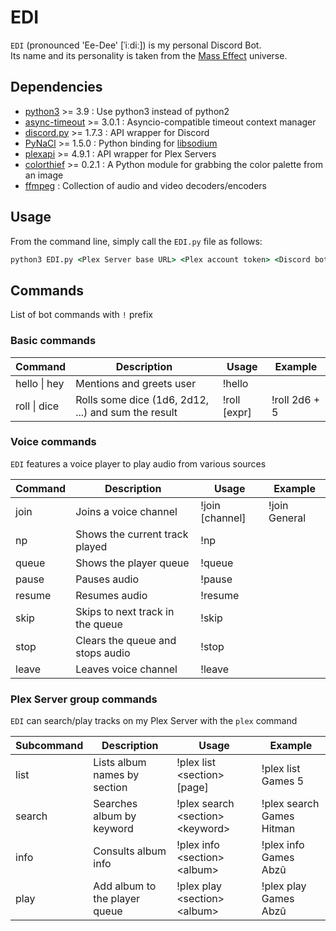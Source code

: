 # EDI

`EDI` (pronounced 'Ee-Dee' [ˈiːdiː]) is my personal Discord Bot.  
Its name and its personality is taken from the [Mass Effect](https://masseffect.fandom.com/wiki/EDI) universe.

## Dependencies

- [python3](https://www.python.org/) >= 3.9 : Use python3 instead of python2
- [async-timeout](https://pypi.org/project/async-timeout/) >= 3.0.1 : Asyncio-compatible timeout context manager
- [discord.py](https://discordpy.readthedocs.io/en/stable) >= 1.7.3 : API wrapper for Discord
- [PyNaCl](https://pypi.org/project/PyNaCl/) >= 1.5.0 : Python binding for [libsodium](https://github.com/jedisct1/libsodium)
- [plexapi](https://pypi.org/project/PlexAPI/) >= 4.9.1 : API wrapper for Plex Servers
- [colorthief](https://github.com/fengsp/color-thief-py) >= 0.2.1 : A Python module for grabbing the color palette from an image
- [ffmpeg](https://www.ffmpeg.org/) : Collection of audio and video decoders/encoders

## Usage

From the command line, simply call the `EDI.py` file as follows:

```cmd
python3 EDI.py <Plex Server base URL> <Plex account token> <Discord bot token>
```

## Commands

List of bot commands with `!` prefix

### Basic commands

| Command          | Description                                         | Usage        | Example       |
| ---------------- | --------------------------------------------------- | ------------ | ------------- |
| hello &#124; hey | Mentions and greets user                            | !hello       |               |
| roll &#124; dice | Rolls some dice (1d6, 2d12, ...) and sum the result | !roll [expr] | !roll 2d6 + 5 |

### Voice commands

`EDI` features a voice player to play audio from various sources

| Command | Description                      | Usage           | Example                                  |
| ------- | -------------------------------- | --------------- | ---------------------------------------- |
| join    | Joins a voice channel            | !join [channel] | !join General                            |
| np      | Shows the current track played   | !np             |                                          |
| queue   | Shows the player queue           | !queue          |                                          |
| pause   | Pauses audio                     | !pause          |                                          |
| resume  | Resumes audio                    | !resume         |                                          |
| skip    | Skips to next track in the queue | !skip           |                                          |
| stop    | Clears the queue and stops audio | !stop           |                                          |
| leave   | Leaves voice channel             | !leave          |                                          |

### Plex Server group commands

`EDI` can search/play tracks on my Plex Server with the `plex` command

| Subcommand | Description                   | Usage                                | Example                   |
| ---------- | ----------------------------- | ------------------------------------ | ------------------------- |
| list       | Lists album names by section  | !plex list \<section\> [page]        | !plex list Games 5        |
| search     | Searches album by keyword     | !plex search \<section\> \<keyword\> | !plex search Games Hitman |
| info       | Consults album info           | !plex info \<section\> \<album\>     | !plex info Games Abzû     |
| play       | Add album to the player queue | !plex play \<section\> \<album\>     | !plex play Games Abzû     |
